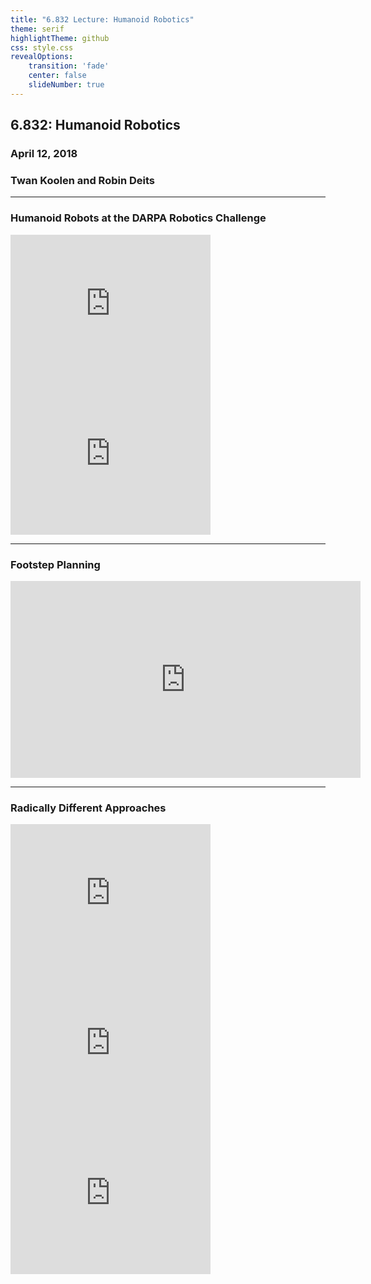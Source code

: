 ```yaml
---
title: "6.832 Lecture: Humanoid Robotics"
theme: serif
highlightTheme: github
css: style.css
revealOptions:
    transition: 'fade'
    center: false
    slideNumber: true
---
```


<!-- ## More efficient autodiff for rigid body kinematics/dynamics -->

## 6.832: Humanoid Robotics
### April 12, 2018
### Twan Koolen and Robin Deits

---

### Humanoid Robots at the DARPA Robotics Challenge

<iframe width="320" height="240" src="https://www.youtube.com/embed/GA-M1pMtANs?rel=0&amp;start=140&amp;showinfo=0" frameborder="0" allow="autoplay; encrypted-media" allowfullscreen></iframe>

<iframe width="320" height="240" src="https://www.youtube.com/embed/g0TaYhjpOfo?rel=0&amp;showinfo=0" frameborder="0" allow="autoplay; encrypted-media" allowfullscreen></iframe>

---

### Footstep Planning

<iframe width="560" height="315" src="https://www.youtube.com/embed/_6WQxXH-bB4?rel=0&amp;showinfo=0&amp;start=90" frameborder="0" allow="autoplay; encrypted-media" allowfullscreen></iframe>

---

### Radically Different Approaches

<iframe width="320" height="240" src="https://www.youtube.com/embed/vppFvq2quQ0?rel=0&amp;showinfo=0" frameborder="0" allow="autoplay; encrypted-media" allowfullscreen></iframe>

<iframe width="320" height="240" src="https://www.youtube.com/embed/EYGVmcd9uds?rel=0&amp;showinfo=0" frameborder="0" allow="autoplay; encrypted-media" allowfullscreen></iframe>

<iframe width="320" height="240" src="https://www.youtube.com/embed/2mhIYetkNIg?rel=0&amp;showinfo=0&amp;start=25" frameborder="0" allow="autoplay; encrypted-media" allowfullscreen></iframe>